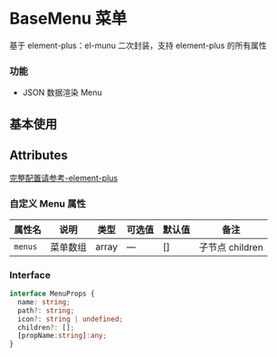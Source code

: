 # BaseMenu 菜单

基于 element-plus：el-munu 二次封装，支持 element-plus 的所有属性

### 功能

- JSON 数据渲染 Menu

## 基本使用

<demo src="./basic.vue"></demo>

## Attributes

[完整配置请参考-element-plus](https://element-plus.org/zh-CN/component/menu.html)

### 自定义 Menu 属性

| 属性名  | 说明     | 类型  | 可选值 | 默认值 | 备注            |
| ------- | -------- | ----- | ------ | ------ | --------------- |
| `menus` | 菜单数组 | array | —      | []     | 子节点 children |

### Interface
``` ts
interface MenuProps {
  name: string;
  path?: string;
  icon?: string | undefined;
  children?: [];
  [propName:string]:any;
}
```